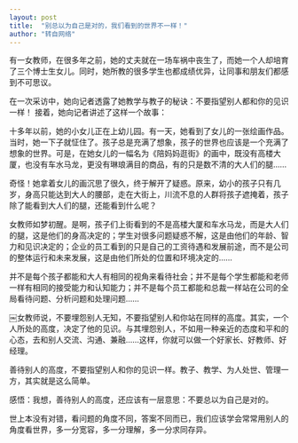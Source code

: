 ```yaml
---
layout: post
title:  "别总以为自己是对的，我们看到的世界不一样！"
author: "转自网络"
---
```


有一女教师，在很多年之前，她的丈夫就在一场车祸中丧生了，而她一个人却培育了三个博士生女儿。同时，她所教的很多学生也都成绩优异，让同事和朋友们都感到不可思议。

在一次采访中，她向记者透露了她教学与教子的秘诀：不要指望别人都和你的见识一样！ 接着，她向记者讲述了这样一个故事： 

十多年以前，她的小女儿正在上幼儿园。有一天，她看到了女儿的一张绘画作品。当时，她一下子就怔住了。孩子总是充满了想象，孩子的世界也应该是一个充满了想象的世界。可是，在她女儿的一幅名为《陪妈妈逛街》的画中，既没有高楼大厦，也没有车水马龙，更没有琳琅满目的商品，有的只是数不清的大人们的腿……

奇怪！她拿着女儿的画沉思了很久，终于解开了疑惑。原来，幼小的孩子只有几岁，身高只能达到大人的腰部，走在大街上，川流不息的人群将孩子遮掩着，孩子除了能看到大人们的腿，还能看到什么呢？

女教师如梦初醒。是啊，孩子们上街看到的不是高楼大厦和车水马龙，而是大人们的腿，这是他们的身高决定的；学生对很多问题疑惑不解，这是由他们的年龄、智力和见识决定的；企业的员工看到的只是自己的工资待遇和发展前途，而不是公司的整体运行和未来发展，这是由他们所处的位置和环境决定的……

并不是每个孩子都能和大人有相同的视角来看待社会；并不是每个学生都能和老师一样有相同的接受能力和认知能力；并不是每个员工都能和总裁一样站在公司的全局看待问题、分析问题和处理问题……

￼女教师说，不要埋怨别人无知，不要指望别人和你站在同样的高度。其实，一个人所处的高度，决定了他的见识。与其埋怨别人，不如用一种亲近的态度和平和的心态，去和别人交流、沟通、兼融……这样，你就可以做一个好家长、好教师、好经理。

善待别人的高度，不要指望别人和你的见识一样。教子、教学、为人处世、管理一方，其实就是这么简单。

感悟：我想，善待别人的高度，还应该有一层意思：不要总以为自己是对的。

世上本没有对错，看问题的角度不同，答案不同而已，我们应该学会常常用别人的角度看世界，多一分宽容，多一分理解，多一分求同存异。